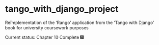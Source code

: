 # tango_with_django_project
Reïmplementation of the ‘Rango’ application from the ‘Tango with Django’ book for university coursework purposes

Current status: Chapter 10 Complete 🎆︎
